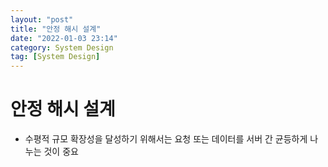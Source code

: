 ```yaml
---
layout: "post"
title: "안정 해시 설계"
date: "2022-01-03 23:14"
category: System Design
tag: [System Design]
---
```


# 안정 해시 설계

- 수평적 규모 확장성을 달성하기 위해서는 요청 또는 데이터를 서버 간 균등하게 나누는 것이 중요

